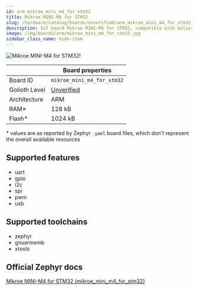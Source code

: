 ```yaml
---
id: arm_mikroe_mini_m4_for_stm32
title: Mikroe MINI-M4 for STM32
slug: /hardware/catalog/boards/unverified/arm_mikroe_mini_m4_for_stm32
description: IoT board Mikroe MINI-M4 for STM32, compatible with Golioth at unverified level.
image: /img/boards/arm/mikroe_mini_m4_for_stm32.jpg
sidebar_class_name: hide-item
---
```


[//]: # (This is an auto-generated file, do not edit! Changes to it will be lost upon re-generation)

![Mikroe MINI-M4 for STM32!](/img/boards/arm/mikroe_mini_m4_for_stm32.jpg "Mikroe MINI-M4 for STM32")

|                | Board properties     |
| -------------  | -------------------- |
| Board ID       | `mikroe_mini_m4_for_stm32` |
| Golioth Level  | [Unverified](/hardware#unverified-boards) |
| Architecture   | ARM |
| RAM*           | 128 kB |
| Flash*         | 1024 kB |

\* values are as reported by Zephyr `.yaml` board files, which don't represent the overall available resources



## Supported features

* uart
* gpio
* i2c
* spi
* pwm
* usb

## Supported toolchains

* zephyr
* gnuarmemb
* xtools

## Official Zephyr docs

[Mikroe MINI-M4 for STM32 (mikroe_mini_m4_for_stm32)](https://docs.zephyrproject.org/latest/boards/arm/mikroe_mini_m4_for_stm32/doc/index.html)
